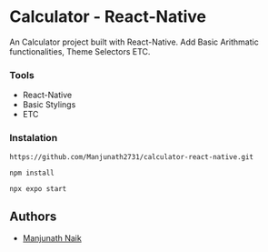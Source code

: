# Calculator - React-Native


An Calculator project built with React-Native. Add Basic Arithmatic functionalities, Theme Selectors ETC.


### Tools

- React-Native
- Basic Stylings
- ETC

### Instalation

```
https://github.com/Manjunath2731/calculator-react-native.git

npm install

npx expo start
```

## Authors

- [Manjunath Naik](https://github.com/Manjunath2731)

